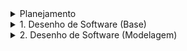 <!-- docs/_sidebar.md -->

<!-- - [Home](/README.md) -->

<details>
  <summary> Planejamento </summary>

- [Diretrizes do Projeto](/Diretrizes/Diretrizes.md)
- [Cronograma](/Planejamento/Cronograma.md)

<details>
<summary> Atas</summary>

- [Ata de 26/04/2023](/Atas/ata_26_04_2023.md)
- [Ata de 03/05/2023](/Atas/ata_03_05_2023.md)

</details>
</details>

<details>
<summary> 1. Desenho de Software (Base) </summary>

- [1.1. Módulo Projeto Não Orientado a Abordagens Específicas](/1.Base/1.1.AbordagemNaoEspecifica.md)
  - [1.1.1. Diagrama de Causa-Efeito](/1.Base/1.1.1.CausaEfeito.md)
  - [1.1.2. Rich Picture](/1.Base/1.1.2.RichPicture.md)
  - [1.1.3. Plano de Risco, Custo e Tempo](/1.Base/1.1.3.PlanoCustoRiscoTempo.md)
- 1.2 Processos/Metodologias/Abordagens
  - [1.2.1. Metodologias Adotadas](/1.Base/1.2.1.MetodologiasAdotadas.md)
  - [1.2.2. Modelagem BPMN](/1.Base/1.2.2.ModelagemBPMN.md)
  - [1.2.3. Ferramentas utilizadas](/1.Base/1.2.3.FerramentasUtilizadas.md)
- [1.3 Participações - Base](/1.Base/1.3.ParticipacoesBase.md)

</details>

<details>
<summary> 2. Desenho de Software (Modelagem) </summary>

- [2.1. Modelagem Tradicional](/2.Modelagem/2.1.ModelagemTradicional.md)
  - [2.1.1. Diagramas (UML) Estáticos](/2.Modelagem/2.1.1.UMLEstaticos.md)
    - [Diagrama de Classes](/2.Modelagem/2.3.Estatica/2.3.1.DiagramaDeClasses.md)
    - [Diagrama de Pacotes](/2.Modelagem/2.3.Estatica/2.3.2.DiagramaDePacotes.md)
  - [2.1.2. Diagramas (UML) Dinâmicos](/2.Modelagem/2.1.2.UMLDinamicos)
    - [Diagrama de Atividades](/2.Modelagem/2.4.Dinamica/2.4.1.DiagramaDeAtividades.md)
    - [Diagrama de Comunicação](/2.Modelagem/2.4.Dinamica/2.4.2.DiagramaDeComunicacao.md)
- [2.2. Participações - Modelagem](/2.Modelagem/2.2.ParticipacoesModelagem.md)

</details>

<!-- @TODO: Descomentar à medida que as entregas forem acontecendo -->
<!-- - Padrões de Projeto -->
 <!-- - [3. Desenho de Software - Padrões de Projeto]- 3.PadroesDeProjeto/3.PadroesDeProjeto.md -->
  <!-- - [3.1. Módulo Padrões de Projeto GRASPs]- 3.PadroesDeProjeto/3.1.GRASPs.md -->
  <!-- - [3.2. Módulo Padrões de Projeto GoFs]- 3.PadroesDeProjeto/3.2.GoFs.md -->
  <!-- - [3.3. Módulo Padrões de Projeto Extras]- 3.PadroesDeProjeto/3.3.PadroesExtra.md -->
  <!-- - [3.4. Participações - Padrões de Projeto]- 3.PadroesDeProjeto/3.4.ParticipacoesPadroes.md -->

<!-- - Arquitetura de Software & Reutilização -->
 <!-- - [4. Desenho de Software - Arquitetura & Reutilização de Software]- 4.ArquiteturaReutilizacao/4.ArquiteturaReutilizacao.md -->
  <!-- - [4.1. Módulo Estilos e Padrões Arquiteturais]- 4.ArquiteturaReutilizacao/4.1.PadroesArquiteturais.md -->
  <!-- - [4.2. Módulo Reutilização de Software]- 4.ArquiteturaReutilizacao/4.2.ReutilizacaoDeSoftware.md -->
  <!-- - [4.3. Participações - Arquitetura & Reutilização de Software]- 4.ArquiteturaReutilizacao/4.3.ParticipacoesArqReutilizacao.md -->

